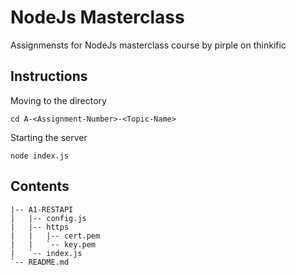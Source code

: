 # NodeJs Masterclass
Assignmensts for NodeJs masterclass course by pirple on thinkific


## Instructions
Moving to the directory
```
cd A-<Assignment-Number>-<Topic-Name>
```
Starting the server
```
node index.js
```

## Contents
```
|-- A1-RESTAPI
|   |-- config.js
|   |-- https
|   |   |-- cert.pem
|   |   `-- key.pem
|   `-- index.js
`-- README.md

```


